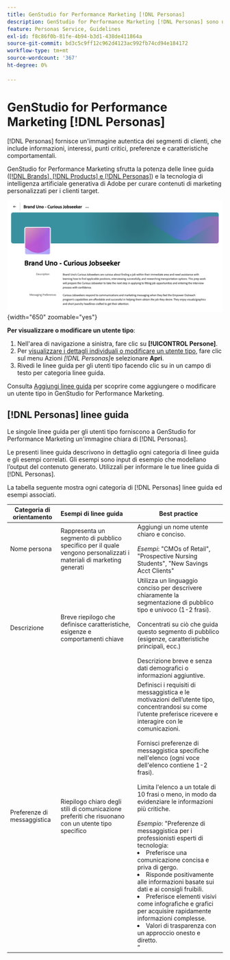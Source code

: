 ```yaml
---
title: GenStudio for Performance Marketing [!DNL Personas]
description: GenStudio for Performance Marketing [!DNL Personas] sono una rappresentazione fedele dei segmenti di clienti, che ne acquisisce interessi, punti critici, preferenze e caratteristiche comportamentali.
feature: Personas Service, Guidelines
exl-id: f8c86f0b-81fe-4b94-b3d1-438de411864a
source-git-commit: bd3c5c9ff12c962d4123ac992fb74cd94e184172
workflow-type: tm+mt
source-wordcount: '367'
ht-degree: 0%

---
```


# GenStudio for Performance Marketing [!DNL Personas]

[!DNL Personas] fornisce un&#39;immagine autentica dei segmenti di clienti, che include informazioni, interessi, punti critici, preferenze e caratteristiche comportamentali.

GenStudio for Performance Marketing sfrutta la potenza delle linee guida ([[!DNL Brands], [!DNL Products] e [!DNL Personas]](overview.md)) e la tecnologia di intelligenza artificiale generativa di Adobe per curare contenuti di marketing personalizzati per i clienti target&#x200B;.

![[!DNL Personas] linee guida in GenStudio for Performance Marketing](/help/assets/personas-guidelines.png){width="650" zoomable="yes"}

**Per visualizzare o modificare un utente tipo**:

1. Nell&#39;area di navigazione a sinistra, fare clic su **[!UICONTROL Persone]**.
1. Per [visualizzare i dettagli individuali o modificare un utente tipo](add-guidelines.md#manage-personas), fare clic sul menu Azioni _[!DNL Personas]_&#x200B;e selezionare **Apri**.
1. Rivedi le linee guida per gli utenti tipo facendo clic su in un campo di testo per categoria linee guida.

Consulta [Aggiungi linee guida](add-guidelines.md) per scoprire come aggiungere o modificare un utente tipo in GenStudio for Performance Marketing.

## [!DNL Personas] linee guida

Le singole linee guida per gli utenti tipo forniscono a GenStudio for Performance Marketing un&#39;immagine chiara di [!DNL Personas].

Le presenti linee guida descrivono in dettaglio ogni categoria di linee guida e gli esempi correlati. Gli esempi sono input di esempio che modellano l’output del contenuto generato. Utilizzali per informare le tue linee guida di [!DNL Personas].

La tabella seguente mostra ogni categoria di [!DNL Personas] linee guida ed esempi associati.

| Categoria di orientamento | Esempi di linee guida | Best practice |
| ------------------| :---------- |-------------|
| Nome persona | Rappresenta un segmento di pubblico specifico per il quale vengono personalizzati i materiali di marketing generati | Aggiungi un nome utente chiaro e conciso.<br><br>_Esempi_: &quot;CMOs of Retail&quot;, &quot;Prospective Nursing Students&quot;, &quot;New Savings Acct Clients&quot; |
| Descrizione | Breve riepilogo che definisce caratteristiche, esigenze e comportamenti chiave | Utilizza un linguaggio conciso per descrivere chiaramente la segmentazione di pubblico tipo e univoco (1-2 frasi).<br><br>Concentrati su ciò che guida questo segmento di pubblico (esigenze, caratteristiche principali, ecc.)<br><br>Descrizione breve e senza dati demografici o informazioni aggiuntive. |
| Preferenze di messaggistica | Riepilogo chiaro degli stili di comunicazione preferiti che risuonano con un utente tipo specifico | Definisci i requisiti di messaggistica e le motivazioni dell’utente tipo, concentrandosi su come l’utente preferisce ricevere e interagire con le comunicazioni.<br><br>Fornisci preferenze di messaggistica specifiche nell&#39;elenco (ogni voce dell&#39;elenco contiene 1-2 frasi).<br><br>Limita l&#39;elenco a un totale di 10 frasi o meno, in modo da evidenziare le informazioni più critiche.<br><br>_Esempio_: &quot;Preferenze di messaggistica per i professionisti esperti di tecnologia:<li>Preferisce una comunicazione concisa e priva di gergo.</li><li>Risponde positivamente alle informazioni basate sui dati e ai consigli fruibili.</li><li>Preferisce elementi visivi come infografiche e grafici per acquisire rapidamente informazioni complesse.</li><li>Valori di trasparenza con un approccio onesto e diretto.</li>” |
